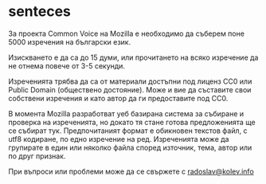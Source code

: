 # senteces
За проекта Common Voice на Mozilla е необходимо да съберем поне 5000 изречения на български език. 

Изискването е да са до 15 думи, или прочитането на всяко изречение да не отнема повече от 3-5 секунди.

Изреченията трябва да са от материали достъпни под лиценз CC0 или Public Domain (обществено достояние). Може и вие да съставите свои собствени изречения и като автор да ги предоставите под CC0.

В момента Mozilla разработват уеб базирана система за събиране и проверка на изреченията, но докато тя стане готова предложенията ще се събират тук. Предпочитаният формат е обикновен текстов файл, с utf8 кодиране, по едно изречение на ред. Изреченията може да групирате в един или няколко файла според източник, тема, автор или по друг признак.

При въпроси или проблеми може да се свържете с radoslav@kolev.info
